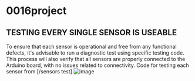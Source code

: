 # 0016project
## TESTING EVERY SINGLE SENSOR IS USEABLE

To ensure that each sensor is operational and free from any functional defects, it's advisable to run a diagnostic test using specific testing code. This process will also verify that all sensors are properly connected to the Arduino board, with no issues related to connectivity. Code for testing each sensor from [/sensors test]
![image](https://github.com/xxu121/0016project/assets/146341729/fdcc0ee5-af4b-4b15-aa42-16862c053166)


